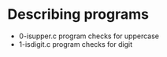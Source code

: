 # Describing programs
- 0-isupper.c program  checks for uppercase
- 1-isdigit.c program checks for digit
